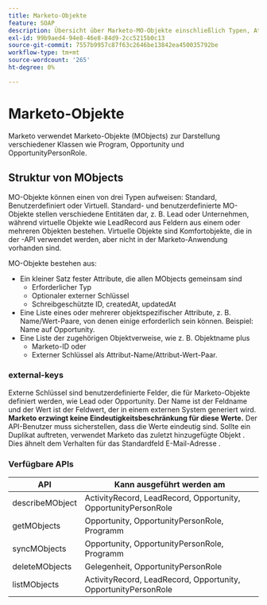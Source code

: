 ```yaml
---
title: Marketo-Objekte
feature: SOAP
description: Übersicht über Marketo-MO-Objekte einschließlich Typen, Attributen, Verhalten bei externen Schlüsseln und unterstützten SOAP-APIs für Opportunity-, Programm- und verwandte Datensätze.
exl-id: 99b9aed4-94e8-46e8-84d9-2cc5215b0c13
source-git-commit: 7557b9957c87f63c2646be13842ea450035792be
workflow-type: tm+mt
source-wordcount: '265'
ht-degree: 0%

---
```


# Marketo-Objekte

Marketo verwendet Marketo-Objekte (MObjects) zur Darstellung verschiedener Klassen wie Program, Opportunity und OpportunityPersonRole.

## Struktur von MObjects

MO-Objekte können einen von drei Typen aufweisen: Standard, Benutzerdefiniert oder Virtuell. Standard- und benutzerdefinierte MO-Objekte stellen verschiedene Entitäten dar, z. B. Lead oder Unternehmen, während virtuelle Objekte wie LeadRecord aus Feldern aus einem oder mehreren Objekten bestehen. Virtuelle Objekte sind Komfortobjekte, die in der -API verwendet werden, aber nicht in der Marketo-Anwendung vorhanden sind.

MO-Objekte bestehen aus:

- Ein kleiner Satz fester Attribute, die allen MObjects gemeinsam sind
   - Erforderlicher Typ
   - Optionaler externer Schlüssel
   - Schreibgeschützte ID, createdAt, updatedAt
- Eine Liste eines oder mehrerer objektspezifischer Attribute, z. B. Name/Wert-Paare, von denen einige erforderlich sein können. Beispiel: Name auf Opportunity.
- Eine Liste der zugehörigen Objektverweise, wie z. B. Objektname plus
   - Marketo-ID oder
   - Externer Schlüssel als Attribut-Name/Attribut-Wert-Paar.

### external-keys

Externe Schlüssel sind benutzerdefinierte Felder, die für Marketo-Objekte definiert werden, wie Lead oder Opportunity. Der Name ist der Feldname und der Wert ist der Feldwert, der in einem externen System generiert wird. **Marketo erzwingt keine Eindeutigkeitsbeschränkung für diese Werte.** Der API-Benutzer muss sicherstellen, dass die Werte eindeutig sind. Sollte ein Duplikat auftreten, verwendet Marketo das zuletzt hinzugefügte Objekt . Dies ähnelt dem Verhalten für das Standardfeld E-Mail-Adresse .

### Verfügbare APIs

| API | Kann ausgeführt werden am |
|---|---|
| describeMObject | ActivityRecord, LeadRecord, Opportunity, OpportunityPersonRole |
| getMObjects | Opportunity, OpportunityPersonRole, Programm |
| syncMObjects | Opportunity, OpportunityPersonRole, Programm |
| deleteMObjects | Gelegenheit, OpportunityPersonRole |
| listMObjects | ActivityRecord, LeadRecord, Opportunity, OpportunityPersonRole |
